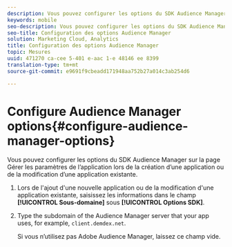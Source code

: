 ```yaml
---
description: Vous pouvez configurer les options du SDK Audience Manager sur la page Gérer les paramètres de l’application lors de la création d’une application ou de la modification d’une application existante.
keywords: mobile
seo-description: Vous pouvez configurer les options du SDK Audience Manager sur la page Gérer les paramètres de l’application lors de la création d’une application ou de la modification d’une application existante.
seo-title: Configuration des options Audience Manager
solution: Marketing Cloud, Analytics
title: Configuration des options Audience Manager
topic: Mesures
uuid: 471270 ca-cee 5-401 e-aac 1-e 48146 ee 8399
translation-type: tm+mt
source-git-commit: e9691f9cbeadd171948aa752b27a014c3ab254d6

---
```



# Configure Audience Manager options{#configure-audience-manager-options}

Vous pouvez configurer les options du SDK Audience Manager sur la page Gérer les paramètres de l’application lors de la création d’une application ou de la modification d’une application existante.

1. Lors de l'ajout d'une nouvelle application ou de la modification d'une application existante, saisissez les informations dans le champ **[!UICONTROL Sous-domaine]** sous **[!UICONTROL Options SDK]**.

1. Type the subdomain of the Audience Manager server that your app uses, for example, `client.demdex.net`.

   Si vous n’utilisez pas Adobe Audience Manager, laissez ce champ vide.